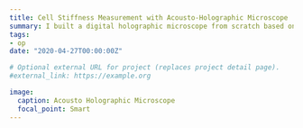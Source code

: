```yaml
---
title: Cell Stiffness Measurement with Acousto-Holographic Microscope
summary: I built a digital holographic microscope from scratch based on Mach-Zehnder interferometry. I did more than 100 experiments using this microscope.
tags:
- op
date: "2020-04-27T00:00:00Z"

# Optional external URL for project (replaces project detail page).
#external_link: https://example.org

image:
  caption: Acousto Holographic Microscope
  focal_point: Smart
---
```

